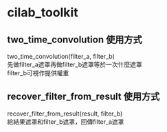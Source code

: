 # cilab_toolkit

## two_time_convolution 使用方式 
two_time_convolution(filter_a, filter_b) \
先做filter_a遮罩再做filter_b遮罩等於一次什麼遮罩\
filter_b可視作提供權重

## recover_filter_from_result 使用方式 
recover_filter_from_result(result, filter_b) \
給結果遮罩和filter_b遮罩，回傳filter_a遮罩
